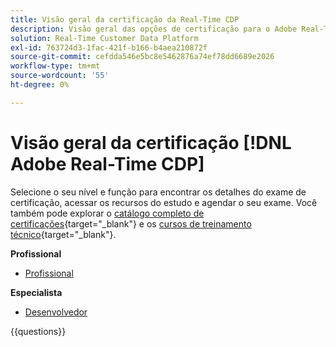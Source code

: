 ```yaml
---
title: Visão geral da certificação da Real-Time CDP
description: Visão geral das opções de certificação para o Adobe Real-Time CDP
solution: Real-Time Customer Data Platform
exl-id: 763724d3-1fac-421f-b166-b4aea210872f
source-git-commit: cefdda546e5bc8e5462876a74ef78dd6689e2026
workflow-type: tm+mt
source-wordcount: '55'
ht-degree: 0%

---
```


# Visão geral da certificação [!DNL Adobe Real-Time CDP]

Selecione o seu nível e função para encontrar os detalhes do exame de certificação, acessar os recursos do estudo e agendar o seu exame. Você também pode explorar o [catálogo completo de certificações](https://certification.adobe.com/certifications){target="_blank"} e os [cursos de treinamento técnico](https://certification.adobe.com/courses/?/courses){target="_blank"}.

**Profissional**

* [Profissional](https://certification.adobe.com/certification/real-time-cdp-business-practitioner-professional) <!--AD0-E602-->

**Especialista**

* [Desenvolvedor](https://certification.adobe.com/certification/real-time-customer-data-platform-developer-expert) <!--AD0-E605-->

{{questions}}

